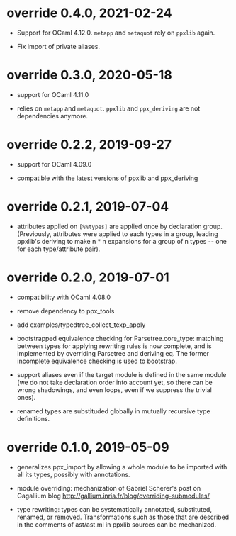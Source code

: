 # override 0.4.0, 2021-02-24

- Support for OCaml 4.12.0.
  `metapp` and `metaquot` rely on `ppxlib` again.

- Fix import of private aliases.

# override 0.3.0, 2020-05-18

- support for OCaml 4.11.0

- relies on `metapp` and `metaquot`.
  `ppxlib` and `ppx_deriving` are not dependencies anymore.

# override 0.2.2, 2019-09-27

- support for OCaml 4.09.0

- compatible with the latest versions of ppxlib and ppx_deriving

# override 0.2.1, 2019-07-04

- attributes applied on `[%%types]` are applied once by declaration
  group. (Previously, attributes were applied to each types in a group,
  leading ppxlib's deriving to make n * n expansions for a group of
  n types -- one for each type/attribute pair).

# override 0.2.0, 2019-07-01

- compatibility with OCaml 4.08.0

- remove dependency to ppx_tools

- add examples/typedtree_collect_texp_apply

- bootstrapped equivalence checking for Parsetree.core_type: matching
  between types for applying rewriting rules is now complete, and is
  implemented by overriding Parsetree and deriving eq. The former
  incomplete equivalence checking is used to bootstrap.

- support aliases even if the target module is defined in the same
  module (we do not take declaration order into account yet, so there
  can be wrong shadowings, and even loops, even if we suppress the
  trivial ones).

- renamed types are substituded globally in mutually recursive type
  definitions.

# override 0.1.0, 2019-05-09

- generalizes ppx_import by allowing a whole module to be imported
  with all its types, possibly with annotations.

- module overriding: mechanization of Gabriel Scherer's post on Gagallium blog
  http://gallium.inria.fr/blog/overriding-submodules/

- type rewriting: types can be systematically annotated, substituted,
  renamed, or removed. Transformations such as those that are described in
  the comments of ast/ast.ml in ppxlib sources can be mechanized.
